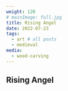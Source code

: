 ```yaml
---
weight: 120
# mainImage: full.jpg
title: Rising Angel
date: 2022-07-23
tags:
  - art # all posts
  - medieval
media:
  - wood-carving
---
```


## Rising Angel
